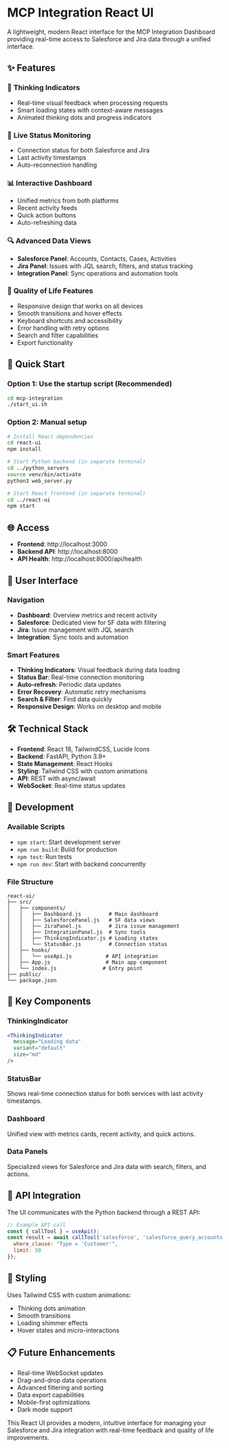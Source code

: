 # MCP Integration React UI

A lightweight, modern React interface for the MCP Integration Dashboard providing real-time access to Salesforce and Jira data through a unified interface.

## ✨ Features

### 🧠 **Thinking Indicators**
- Real-time visual feedback when processing requests
- Smart loading states with context-aware messages
- Animated thinking dots and progress indicators

### 🔄 **Live Status Monitoring**
- Connection status for both Salesforce and Jira
- Last activity timestamps
- Auto-reconnection handling

### 📊 **Interactive Dashboard**
- Unified metrics from both platforms
- Recent activity feeds
- Quick action buttons
- Auto-refreshing data

### 🔍 **Advanced Data Views**
- **Salesforce Panel**: Accounts, Contacts, Cases, Activities
- **Jira Panel**: Issues with JQL search, filters, and status tracking
- **Integration Panel**: Sync operations and automation tools

### 🎨 **Quality of Life Features**
- Responsive design that works on all devices
- Smooth transitions and hover effects
- Keyboard shortcuts and accessibility
- Error handling with retry options
- Search and filter capabilities
- Export functionality

## 🚀 Quick Start

### Option 1: Use the startup script (Recommended)
```bash
cd mcp-integration
./start_ui.sh
```

### Option 2: Manual setup
```bash
# Install React dependencies
cd react-ui
npm install

# Start Python backend (in separate terminal)
cd ../python_servers
source venv/bin/activate
python3 web_server.py

# Start React frontend (in separate terminal)
cd ../react-ui
npm start
```

## 🌐 Access

- **Frontend**: http://localhost:3000
- **Backend API**: http://localhost:8000
- **API Health**: http://localhost:8000/api/health

## 📱 User Interface

### Navigation
- **Dashboard**: Overview metrics and recent activity
- **Salesforce**: Dedicated view for SF data with filtering
- **Jira**: Issue management with JQL search
- **Integration**: Sync tools and automation

### Smart Features
- **Thinking Indicators**: Visual feedback during data loading
- **Status Bar**: Real-time connection monitoring
- **Auto-refresh**: Periodic data updates
- **Error Recovery**: Automatic retry mechanisms
- **Search & Filter**: Find data quickly
- **Responsive Design**: Works on desktop and mobile

## 🛠️ Technical Stack

- **Frontend**: React 18, TailwindCSS, Lucide Icons
- **Backend**: FastAPI, Python 3.9+
- **State Management**: React Hooks
- **Styling**: Tailwind CSS with custom animations
- **API**: REST with async/await
- **WebSocket**: Real-time status updates

## 🔧 Development

### Available Scripts
- `npm start`: Start development server
- `npm run build`: Build for production
- `npm test`: Run tests
- `npm run dev`: Start with backend concurrently

### File Structure
```
react-ui/
├── src/
│   ├── components/
│   │   ├── Dashboard.js         # Main dashboard
│   │   ├── SalesforcePanel.js   # SF data views
│   │   ├── JiraPanel.js         # Jira issue management
│   │   ├── IntegrationPanel.js  # Sync tools
│   │   ├── ThinkingIndicator.js # Loading states
│   │   └── StatusBar.js         # Connection status
│   ├── hooks/
│   │   └── useApi.js           # API integration
│   ├── App.js                  # Main app component
│   └── index.js               # Entry point
├── public/
└── package.json
```

## 🎯 Key Components

### ThinkingIndicator
```jsx
<ThinkingIndicator 
  message="Loading data" 
  variant="default" 
  size="md" 
/>
```

### StatusBar
Shows real-time connection status for both services with last activity timestamps.

### Dashboard
Unified view with metrics cards, recent activity, and quick actions.

### Data Panels
Specialized views for Salesforce and Jira data with search, filters, and actions.

## 🔗 API Integration

The UI communicates with the Python backend through a REST API:

```javascript
// Example API call
const { callTool } = useApi();
const result = await callTool('salesforce', 'salesforce_query_accounts', {
  where_clause: "Type = 'Customer'",
  limit: 50
});
```

## 🎨 Styling

Uses Tailwind CSS with custom animations:
- Thinking dots animation
- Smooth transitions
- Loading shimmer effects
- Hover states and micro-interactions

## 📋 Future Enhancements

- Real-time WebSocket updates
- Drag-and-drop data operations
- Advanced filtering and sorting
- Data export capabilities
- Mobile-first optimizations
- Dark mode support

This React UI provides a modern, intuitive interface for managing your Salesforce and Jira integration with real-time feedback and quality of life improvements.